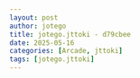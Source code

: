 ```yaml
---
layout: post
author: jotego
title: jotego.jttoki - d79cbee
date: 2025-05-16
categories: [Arcade, jttoki]
tags: [jotego.jttoki]
---
```


